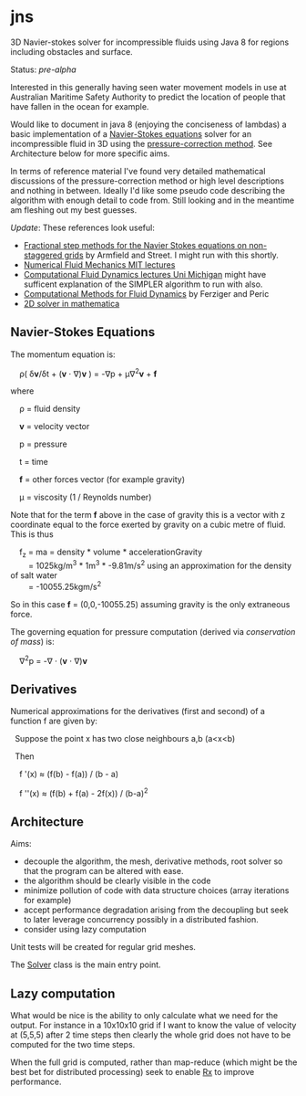 jns
===

3D Navier-stokes solver for incompressible fluids using Java 8 for regions including obstacles and surface.

Status: *pre-alpha*

Interested in this generally having seen water movement models in use at Australian Maritime Safety Authority to predict the location of people that have fallen in the ocean for example.

Would like to document in java 8 (enjoying the conciseness of lambdas) a basic implementation of a [Navier-Stokes equations](http://en.wikipedia.org/wiki/Navier%E2%80%93Stokes_equations) solver for an incompressible fluid in 3D using the [pressure-correction method](http://en.wikipedia.org/wiki/Pressure-correction_method). See Architecture below for more specific aims.

In terms of reference material I've found very detailed mathematical discussions of the pressure-correction method or high level descriptions and nothing in between. Ideally I'd like some pseudo code describing the algorithm with enough detail to code from. Still looking and in the meantime am fleshing out my best guesses.

*Update*: These references look useful:

* [Fractional step methods for the Navier Stokes equations on non-staggered grids](http://journal.austms.org.au/ojs/index.php/ANZIAMJ/article/download/593/461) by Armfield and Street. I might run with this shortly.
* [Numerical Fluid Mechanics MIT lectures](http://ocw.mit.edu/courses/mechanical-engineering/2-29-numerical-fluid-mechanics-fall-2011/lecture-notes/MIT2_29F11_lect_24.pdf)
* [Computational Fluid Dynamics lectures Uni Michigan](http://www.fem.unicamp.br/~phoenics/SITE_PHOENICS/Apostilas/CFD-1_U%20Michigan_Hong/Lecture13.pdf) might have sufficent explanation of the SIMPLER algorithm to run with also.
* [Computational Methods for Fluid Dynamics](https://docs.google.com/file/d/0B7WvmGcRs5CzanBEeDlDaEk3dEU/edit) by Ferziger and Peric
* [2D solver in mathematica](http://blog.wolfram.com/2013/07/09/using-mathematica-to-simulate-and-visualize-fluid-flow-in-a-box/)

Navier-Stokes Equations
-------------------------
The momentum equation is:

&nbsp;&nbsp;&nbsp;&nbsp;&rho;( &delta;**v**/&delta;t + (**v** &sdot; &nabla;)**v** ) = -&nabla;p + &mu;&nabla;<sup>2</sup>**v** + **f**

where 

&nbsp;&nbsp;&nbsp;&nbsp;&rho; = fluid density

&nbsp;&nbsp;&nbsp;&nbsp;**v** = velocity vector

&nbsp;&nbsp;&nbsp;&nbsp;p = pressure

&nbsp;&nbsp;&nbsp;&nbsp;t = time

&nbsp;&nbsp;&nbsp;&nbsp;**f** = other forces vector (for example gravity)

&nbsp;&nbsp;&nbsp;&nbsp;&mu; = viscosity (1 / Reynolds number)

Note that for the term **f** above in the case of gravity this is a vector with z coordinate equal 
to the force exerted by gravity on a cubic metre of fluid. This is thus 

&nbsp;&nbsp;&nbsp;&nbsp;f<sub>z</sub> = ma = density * volume * accelerationGravity <br/>
&nbsp;&nbsp;&nbsp;&nbsp;&nbsp;&nbsp;&nbsp;&nbsp;= 1025kg/m<sup>3</sup> * 1m<sup>3</sup> * -9.81m/s<sup>2</sup> using an approximation for the density of salt water<br/>
&nbsp;&nbsp;&nbsp;&nbsp;&nbsp;&nbsp;&nbsp;&nbsp;= -10055.25kgm/s<sup>2</sup>

So in this case **f** = (0,0,-10055.25) assuming gravity is the only extraneous force.

The governing equation for pressure computation (derived via *conservation of mass*) is:

&nbsp;&nbsp;&nbsp;&nbsp;&nabla;<sup>2</sup>p = -&nabla; &sdot; (**v** &sdot; &nabla;)**v**

Derivatives
-------------
Numerical approximations for the derivatives (first and second) of a function f are given by:

&nbsp;&nbsp;Suppose the point x has two close neighbours a,b (a<x<b)

&nbsp;&nbsp;Then

&nbsp;&nbsp;&nbsp;&nbsp;f '(x) &#8776; (f(b) - f(a)) / (b - a)

&nbsp;&nbsp;&nbsp;&nbsp;f ''(x) &#8776; (f(b) + f(a) - 2f(x)) / (b-a)<sup>2</sup>

Architecture
--------------
Aims:

* decouple the algorithm, the mesh, derivative methods, root solver so that the program can be altered with ease.
* the algorithm should be clearly visible in the code
* minimize pollution of code with data structure choices (array iterations for example)
* accept performance degradation arising from the decoupling but seek to later leverage concurrency possibly in a distributed fashion.
* consider using lazy computation


Unit tests will be created for regular grid meshes.

The [Solver](src%2Fmain%2Fjava%2Fcom%2Fgithub%2Fdavidmoten%2Fjns%2FSolver.java) class is the main entry point.


Lazy computation
-------------------

What would be nice is the ability to only calculate what we need for the output. For instance in a 10x10x10 grid
if I want to know the value of velocity at (5,5,5) after 2 time steps then clearly the whole grid does not have
to be computed for the two time steps. 

When the full grid is computed, rather than map-reduce (which might be the best bet for distributed processing) seek to enable [Rx](http://github.com/Netflix/RxJava) to improve performance. 
